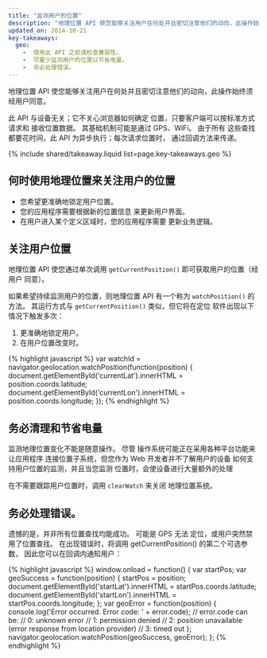 ```yaml
---
title: "监测用户的位置"
description: "地理位置 API 使您能够关注用户在何处并且密切注意他们的动向，此操作始终须经用户同意。"
updated_on: 2014-10-21
key-takeaways:
  geo: 
    -  使用此 API 之前请检查兼容性。
    -  尽量少监测用户的位置以节省电量。
    -  务必处理错误。
---
```


<p class="intro">
  地理位置 API 使您能够关注用户在何处并且密切注意他们的动向，此操作始终须经用户同意。
</p>



此 API 与设备无关；它不关心浏览器如何确定
位置，只要客户端可以按标准方式请求和
接收位置数据。 其基础机制可能是通过 GPS、WiFi。 由于所有
这些查找都要花时间，此 API 为异步执行；每次请求位置时，
通过回调方法来传递。

{% include shared/takeaway.liquid list=page.key-takeaways.geo %}

## 何时使用地理位置来关注用户的位置

*  您希望更准确地锁定用户位置。
*  您的应用程序需要根据新的位置信息
来更新用户界面。
*  在用户进入某个定义区域时，您的应用程序需要
更新业务逻辑。

## 关注用户位置

地理位置 API 使您通过单次调用 `getCurrentPosition()` 即可获取用户的位置（经用户
同意）。  

如果希望持续监测用户的位置，则地理位置
API 有一个称为 `watchPosition()` 的方法。 其运行方式与
`getCurrentPosition()` 类似，但它将在定位
软件出现以下情况下触发多次：

1.  更准确地锁定用户。
2.  在用户位置改变时。
 
{% highlight javascript %}
var watchId = navigator.geolocation.watchPosition(function(position) {
  document.getElementById('currentLat').innerHTML = position.coords.latitude;
  document.getElementById('currentLon').innerHTML = position.coords.longitude;
});
{% endhighlight %}

## 务必清理和节省电量

监测地理位置变化不能是随意操作。  尽管
操作系统可能正在采用各种平台功能来让应用程序
连接位置子系统，但您作为 Web 开发者并不了解用户的设备
如何支持用户位置的监测，并且当您监测
位置时，会使设备进行大量额外的处理

在不需要跟踪用户位置时，调用 `clearWatch` 来关闭
地理位置系统。

## 务必处理错误。

遗憾的是，并非所有位置查找均能成功。 可能是 GPS 无法
定位，或用户突然禁用了位置查找。 在出现错误时，将调用
getCurrentPosition() 的第二个可选参数，
因此您可以在回调内通知用户：

{% highlight javascript %}
window.onload = function() {
  var startPos;
  var geoSuccess = function(position) {
    startPos = position;
    document.getElementById('startLat').innerHTML = startPos.coords.latitude;
    document.getElementById('startLon').innerHTML = startPos.coords.longitude;
  };
  var geoError = function(position) {
    console.log('Error occurred. Error code: ' + error.code);
    // error.code can be:
    //   0: unknown error
    //   1: permission denied
    //   2: position unavailable (error response from location provider)
    //   3: timed out
  };
  navigator.geolocation.watchPosition(geoSuccess, geoError);
};
{% endhighlight %}


